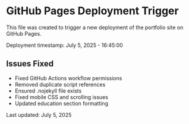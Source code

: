 # GitHub Pages Deployment Trigger

This file was created to trigger a new deployment of the portfolio site on GitHub Pages.

Deployment timestamp: July 5, 2025 - 16:45:00

## Issues Fixed
- Fixed GitHub Actions workflow permissions
- Removed duplicate script references
- Ensured .nojekyll file exists
- Fixed mobile CSS and scrolling issues
- Updated education section formatting

Last updated: July 5, 2025
